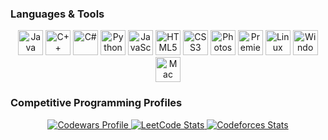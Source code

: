 ### Languages & Tools

<p align="center">
  <!-- Lenguajes de programación -->
  <img src="https://cdn.jsdelivr.net/gh/devicons/devicon/icons/java/java-original.svg" alt="Java" width="40" height="40"/>
  <img src="https://cdn.jsdelivr.net/gh/devicons/devicon/icons/cplusplus/cplusplus-original.svg" alt="C++" width="40" height="40"/>
  <img src="https://cdn.jsdelivr.net/gh/devicons/devicon/icons/csharp/csharp-original.svg" alt="C#" width="40" height="40"/>
  <img src="https://cdn.jsdelivr.net/gh/devicons/devicon/icons/python/python-original.svg" alt="Python" width="40" height="40"/>
  <img src="https://cdn.jsdelivr.net/gh/devicons/devicon/icons/javascript/javascript-original.svg" alt="JavaScript" width="40" height="40"/>
  <img src="https://cdn.jsdelivr.net/gh/devicons/devicon/icons/html5/html5-original.svg" alt="HTML5" width="40" height="40"/>
  <img src="https://cdn.jsdelivr.net/gh/devicons/devicon/icons/css3/css3-original.svg" alt="CSS3" width="40" height="40"/>
  
  <!-- Herramientas -->
  <img src="https://cdn.jsdelivr.net/gh/devicons/devicon/icons/photoshop/photoshop-plain.svg" alt="Photoshop" width="40" height="40"/>
  <img src="https://cdn.jsdelivr.net/gh/devicons/devicon/icons/premierepro/premierepro-plain.svg" alt="Premiere Pro" width="40" height="40"/>
  
  <!-- Sistemas operativos -->
  <img src="https://cdn.jsdelivr.net/gh/devicons/devicon/icons/linux/linux-original.svg" alt="Linux" width="40" height="40"/>
  <img src="https://cdn.jsdelivr.net/gh/devicons/devicon/icons/windows8/windows8-original.svg" alt="Windows" width="40" height="40"/>
  <img src="https://cdn.jsdelivr.net/gh/devicons/devicon/icons/apple/apple-original.svg" alt="Mac" width="40" height="40"/>
</p>

### Competitive Programming Profiles

<p align="center">
  <a href="https://www.codewars.com/users/melisnatsu">
    <img src="https://github.r2v.ch/codewars?user=melisnatsu&stroke=%23BB432C" alt="Codewars Profile"/>
  </a>
  <a href="https://leetcode.com/melisnatsu/">
    <img src="https://leetcard.jacoblin.cool/melisnatsu?theme=dark&ext=contest" alt="LeetCode Stats"/>
  </a>
  <a href="https://codeforces.com/profile/melisnatsu">
    <img src="https://codeforces-readme-stats.vercel.app/api/card?username=melisnatsu&theme=tokyonight" alt="Codeforces Stats"/>
  </a>
</p>

